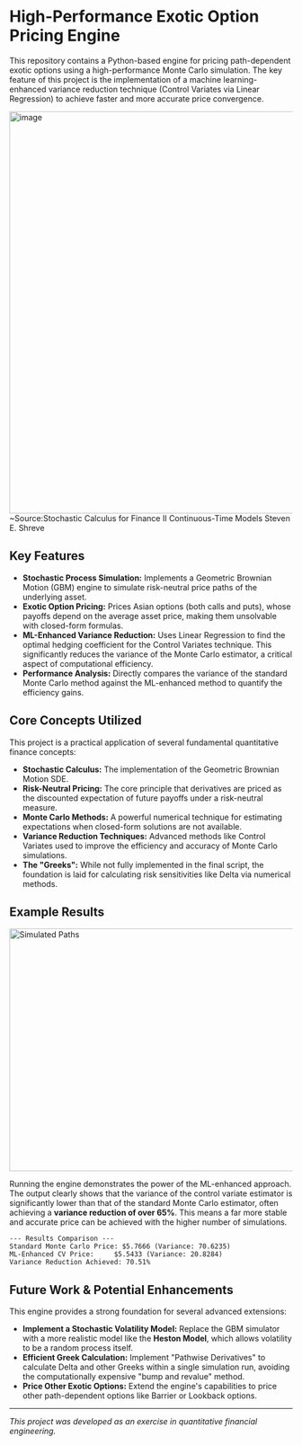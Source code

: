 # High-Performance Exotic Option Pricing Engine

This repository contains a Python-based engine for pricing path-dependent exotic options using a high-performance Monte Carlo simulation. The key feature of this project is the implementation of a machine learning-enhanced variance reduction technique (Control Variates via Linear Regression) to achieve faster and more accurate price convergence.


<img width="1248" height="716" alt="image" src="https://github.com/user-attachments/assets/6bb1cc79-460b-4cec-9326-99be90ad9988" />
~Source:Stochastic Calculus for Finance II
        Continuous-Time Models
        Steven E. Shreve

## Key Features

- **Stochastic Process Simulation:** Implements a Geometric Brownian Motion (GBM) engine to simulate risk-neutral price paths of the underlying asset.
- **Exotic Option Pricing:** Prices Asian options (both calls and puts), whose payoffs depend on the average asset price, making them unsolvable with closed-form formulas.
- **ML-Enhanced Variance Reduction:** Uses Linear Regression to find the optimal hedging coefficient for the Control Variates technique. This significantly reduces the variance of the Monte Carlo estimator, a critical aspect of computational efficiency.
- **Performance Analysis:** Directly compares the variance of the standard Monte Carlo method against the ML-enhanced method to quantify the efficiency gains.

## Core Concepts Utilized

This project is a practical application of several fundamental quantitative finance concepts:

- **Stochastic Calculus:** The implementation of the Geometric Brownian Motion SDE.
- **Risk-Neutral Pricing:** The core principle that derivatives are priced as the discounted expectation of future payoffs under a risk-neutral measure.
- **Monte Carlo Methods:** A powerful numerical technique for estimating expectations when closed-form solutions are not available.
- **Variance Reduction Techniques:** Advanced methods like Control Variates used to improve the efficiency and accuracy of Monte Carlo simulations.
- **The "Greeks":** While not fully implemented in the final script, the foundation is laid for calculating risk sensitivities like Delta via numerical methods.

## Example Results

<img width="720" height="432" alt="Simulated Paths" src="https://github.com/user-attachments/assets/482e794e-3b55-48e8-89b1-e5893f6b429f" />


Running the engine demonstrates the power of the ML-enhanced approach. The output clearly shows that the variance of the control variate estimator is significantly lower than that of the standard Monte Carlo estimator, often achieving a **variance reduction of over 65%**. This means a far more stable and accurate price can be achieved with the higher number of simulations.

```
--- Results Comparison ---
Standard Monte Carlo Price: $5.7666 (Variance: 70.6235)
ML-Enhanced CV Price:     $5.5433 (Variance: 20.8284)
Variance Reduction Achieved: 70.51%
```

## Future Work & Potential Enhancements

This engine provides a strong foundation for several advanced extensions:

- **Implement a Stochastic Volatility Model:** Replace the GBM simulator with a more realistic model like the **Heston Model**, which allows volatility to be a random process itself.
- **Efficient Greek Calculation:** Implement "Pathwise Derivatives" to calculate Delta and other Greeks within a single simulation run, avoiding the computationally expensive "bump and revalue" method.
- **Price Other Exotic Options:** Extend the engine's capabilities to price other path-dependent options like Barrier or Lookback options.

---
*This project was developed as an exercise in quantitative financial engineering.*
